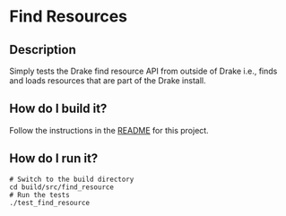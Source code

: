 # Find Resources

## Description

Simply tests the Drake find resource API from outside of Drake i.e., finds and loads resources that are part of the Drake install.

## How do I build it?

Follow the instructions in the [README](../../README.md) for this project.

## How do I run it?

```
# Switch to the build directory
cd build/src/find_resource
# Run the tests
./test_find_resource
```
